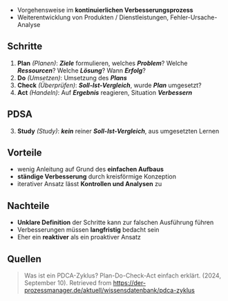 - Vorgehensweise im **kontinuierlichen Verbesserungsprozess**
- Weiterentwicklung von Produkten / Dienstleistungen, Fehler-Ursache-Analyse

## Schritte

1. **Plan** *(Planen)*: ***Ziele*** formulieren, welches ***Problem***? Welche ***Ressourcen***? Welche ***Lösung***? Wann ***Erfolg***?
2. **Do** *(Umsetzen)*: Umsetzung des ***Plans***
3. **Check** *(Überprüfen)*: ***Soll-Ist-Vergleich***, wurde ***Plan*** umgesetzt?
4. **Act** *(Handeln)*: Auf ***Ergebnis*** reagieren, Situation ***Verbessern***

## PDSA

3. **Study** *(Study)*: ***kein*** reiner ***Soll-Ist-Vergleich***, aus umgesetzten Lernen

## Vorteile
- wenig Anleitung auf Grund des **einfachen Aufbaus**
- **ständige Verbesserung** durch kreisförmige Konzeption
- iterativer Ansatz lässt **Kontrollen und Analysen** zu

## Nachteile
- **Unklare Definition** der Schritte kann zur falschen Ausführung führen
- Verbesserungen müssen **langfristig** bedacht sein
- Eher ein **reaktiver** als ein proaktiver Ansatz

## Quellen
> Was ist ein PDCA-Zyklus? Plan-Do-Check-Act einfach erklärt. (2024, September 10). Retrieved from https://der-prozessmanager.de/aktuell/wissensdatenbank/pdca-zyklus